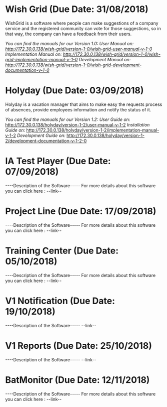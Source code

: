<!-- TITLE: Welcome to our Wiki site for InfoArch Internal Projects!  -->
<!-- SUBTITLE: We can find here all the latest documentation for the latest versions of our internal projects  -->


# Wish Grid (Due Date: 31/08/2018)
WishGrid is a software where people can make suggestions of a company service and the registered community can vote for those suggestions, so in that way, the company can have a feedback from their users.

*You can find the manuals for our Version 1.0:
User Manual on: http://172.30.0.138/wish-grid/version-1-0/wish-grid-user-manual-v-1-0
Implementation Manual on:  http://172.30.0.138/wish-grid/version-1-0/wish-grid-implementation-manual-v-1-0
Development Manual on: http://172.30.0.138/wish-grid/version-1-0/wish-grid-development-documentation-v-1-0*
# Holyday (Due Date: 03/09/2018)
Holyday is a vacation manager that aims to make easy the requests process of absences, provide employees information and notify the status of it.

*You can find the manuals for our Version 1.2:*
*User Guide on:*  http://172.30.0.138/holyday/version-1-2/user-manual-v-1-2
*Installation Guide on:*  http://172.30.0.138/holyday/version-1-2/implementation-manual-v-1-2
*Development Guide on:*   http://172.30.0.138/holyday/version-1-2/development-documentation-v-1-2-0


# IA Test Player (Due Date: 07/09/2018)
----Description of the Software-----
For more details about this software you can click here : --link--
# Project Line (Due Date: 17/09/2018)
----Description of the Software-----
For more details about this software you can click here : --link--
# Training Center (Due Date: 05/10/2018)
----Description of the Software-----
For more details about this software you can click here : --link--

# V1 Notification (Due Date: 19/10/2018)
----Description of the Software-----
--link--
#  V1 Reports (Due Date: 25/10/2018)
----Description of the Software-----
--link--
# BatMonitor (Due Date: 12/11/2018)
----Description of the Software-----
For more details about this software you can click here : --link--